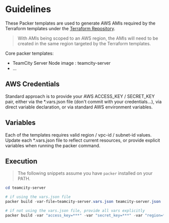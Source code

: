 # Guidelines

These Packer templates are used to generate AWS AMIs required by the Terraform templates under the [Terraform Repository](https://github.com/CloudPartners/terraform).

> With AMIs being scoped to an AWS region, the AMIs will need to be created in the same region targeted by the Terraform templates.

Core packer templates:

- TeamCity Server Node image : teamcity-server
- ...

## AWS Credentials

Standard approach is to provide your AWS ACCESS_KEY / SECRET_KEY pair, either via the *.vars.json file (don't commit with your credentials...), via direct variable declaration, or via standard AWS environment variables.

## Variables

Each of the templates requires valid region / vpc-id / subnet-id values.  Update each *.vars.json file to reflect current resources, or provide explicit variables when running the packer command.

## Execution

> The following snippets assume you have `packer` installed on your PATH.

```powershell
cd teamcity-server

# if using the vars.json file
packer build -var-file=teamcity-server.vars.json teamcity-server.json

# if not using the vars.json file, provide all vars explicitly
packer build -var "access_key=***" -var "secret_key=***" -var "region=***" -var "vpc_id=***" -var "subnet_id=***" teamcity-server.json
```
